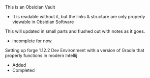 This is an Obsidian Vault 
- It is readable without it, but the links & structure are only properly viewable in Obsidian Software 

This will updated in small parts and flushed out with notes as it goes.
- incomplete for now.

Setting up forge 1.12.2 Dev Environment with a version of Gradle that properly functions in modern Intellij
- Added
- Completed